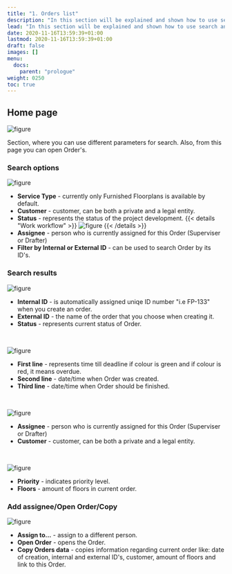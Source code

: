 ```yaml
---
title: "1. Orders list"
description: "In this section will be explained and shown how to use search and check its results."
lead: "In this section will be explained and shown how to use search and check its results."
date: 2020-11-16T13:59:39+01:00
lastmod: 2020-11-16T13:59:39+01:00
draft: false
images: []
menu:
  docs:
    parent: "prologue"
weight: 0250
toc: true
---
```


## Home page

![figure](/OrdersPage.jpg "")

Section, where you can use different parameters for search. Also, from this page you can open Order's.

### Search options

![figure](/SearchFields.jpg "")

* **Service Type** - currently only Furnished Floorplans is available by default.
* **Customer** - customer, can be both a private and a legal entity.
* **Status** - represents the status of the project development. {{< details "Work workflow" >}}
  ![figure](/Workflow.jpg)
  {{< /details >}}
* **Assignee** - person who is currently assigned for this Order (Superviser or Drafter)
* **Filter by Internal or External ID** - can be used to search Order by its ID's.

### Search results

![figure](/Orderinternalexternal.jpg "")

* **Internal ID** - is automatically assigned uniqe ID number "i.e FP-133" when you create an order.
* **External ID** - the name of the order that you choose when creating it.
* **Status** - represents current status of Order.

&nbsp;

![figure](/Dates.jpg "")

* **First line** - represents time till deadline if colour is green and if colour is red, it means overdue.
* **Second line** - date/time when Order was created.
* **Third line** - date/time when Order should be finished.

&nbsp;

![figure](/Assignee_Customer.jpg "")

* **Assignee** - person who is currently assigned for this Order (Superviser or Drafter)
* **Customer** - customer, can be both a private and a legal entity.

&nbsp;

![figure](/Priority.jpg "")
* **Priority** - indicates priority level.
* **Floors** - amount of floors in current order.

### Add assignee/Open Order/Copy

![figure](/Actions.jpg "")

* **Assign to...** - assign to a different person.
* **Open Order** - opens the Order.
* **Copy Orders data** - copies information regarding current order like: date of creation, internal and external ID's, customer, amount of floors and link to this Order.
